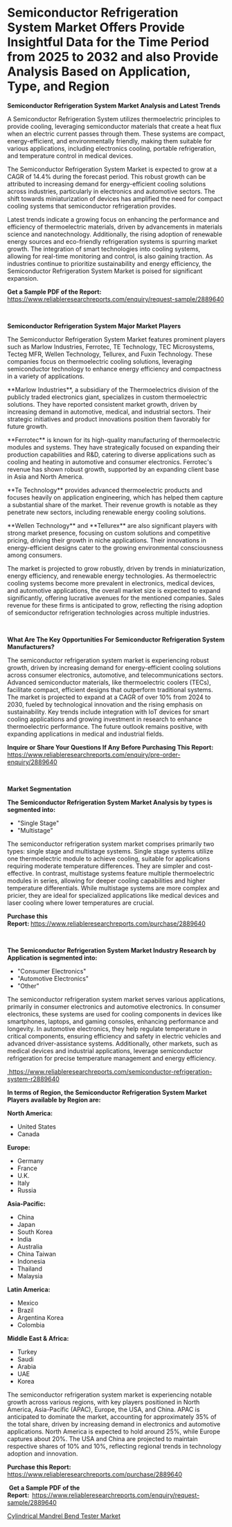 <p><h1>Semiconductor Refrigeration System Market Offers Provide Insightful Data for the Time Period from 2025 to 2032 and also Provide Analysis Based on Application, Type, and Region</h1></p><p><strong>Semiconductor Refrigeration System Market Analysis and Latest Trends</strong></p>
<p><p>A Semiconductor Refrigeration System utilizes thermoelectric principles to provide cooling, leveraging semiconductor materials that create a heat flux when an electric current passes through them. These systems are compact, energy-efficient, and environmentally friendly, making them suitable for various applications, including electronics cooling, portable refrigeration, and temperature control in medical devices.</p><p>The Semiconductor Refrigeration System Market is expected to grow at a CAGR of 14.4% during the forecast period. This robust growth can be attributed to increasing demand for energy-efficient cooling solutions across industries, particularly in electronics and automotive sectors. The shift towards miniaturization of devices has amplified the need for compact cooling systems that semiconductor refrigeration provides.</p><p>Latest trends indicate a growing focus on enhancing the performance and efficiency of thermoelectric materials, driven by advancements in materials science and nanotechnology. Additionally, the rising adoption of renewable energy sources and eco-friendly refrigeration systems is spurring market growth. The integration of smart technologies into cooling systems, allowing for real-time monitoring and control, is also gaining traction. As industries continue to prioritize sustainability and energy efficiency, the Semiconductor Refrigeration System Market is poised for significant expansion.</p></p>
<p><strong>Get a Sample PDF of the Report:&nbsp;</strong> <a href="https://www.reliableresearchreports.com/enquiry/request-sample/2889640?utm_campaign=2243&utm_medium=2&utm_source=Github&utm_content=ia&utm_term=14032025&utm_id=semiconductor-refrigeration-system">https://www.reliableresearchreports.com/enquiry/request-sample/2889640</a></p>
<p>&nbsp;</p>
<p><strong>Semiconductor Refrigeration System Major Market Players</strong></p>
<p><p>The Semiconductor Refrigeration System Market features prominent players such as Marlow Industries, Ferrotec, TE Technology, TEC Microsystems, Tecteg MFR, Wellen Technology, Tellurex, and Fuxin Technology. These companies focus on thermoelectric cooling solutions, leveraging semiconductor technology to enhance energy efficiency and compactness in a variety of applications.</p><p>**Marlow Industries**, a subsidiary of the Thermoelectrics division of the publicly traded electronics giant, specializes in custom thermoelectric solutions. They have reported consistent market growth, driven by increasing demand in automotive, medical, and industrial sectors. Their strategic initiatives and product innovations position them favorably for future growth.</p><p>**Ferrotec** is known for its high-quality manufacturing of thermoelectric modules and systems. They have strategically focused on expanding their production capabilities and R&D, catering to diverse applications such as cooling and heating in automotive and consumer electronics. Ferrotec's revenue has shown robust growth, supported by an expanding client base in Asia and North America.</p><p>**Te Technology** provides advanced thermoelectric products and focuses heavily on application engineering, which has helped them capture a substantial share of the market. Their revenue growth is notable as they penetrate new sectors, including renewable energy cooling solutions. </p><p>**Wellen Technology** and **Tellurex** are also significant players with strong market presence, focusing on custom solutions and competitive pricing, driving their growth in niche applications. Their innovations in energy-efficient designs cater to the growing environmental consciousness among consumers.</p><p>The market is projected to grow robustly, driven by trends in miniaturization, energy efficiency, and renewable energy technologies. As thermoelectric cooling systems become more prevalent in electronics, medical devices, and automotive applications, the overall market size is expected to expand significantly, offering lucrative avenues for the mentioned companies. Sales revenue for these firms is anticipated to grow, reflecting the rising adoption of semiconductor refrigeration technologies across multiple industries.</p></p>
<p>&nbsp;</p>
<p><strong>What Are The Key Opportunities For Semiconductor Refrigeration System Manufacturers?</strong></p>
<p><p>The semiconductor refrigeration system market is experiencing robust growth, driven by increasing demand for energy-efficient cooling solutions across consumer electronics, automotive, and telecommunications sectors. Advanced semiconductor materials, like thermoelectric coolers (TECs), facilitate compact, efficient designs that outperform traditional systems. The market is projected to expand at a CAGR of over 10% from 2024 to 2030, fueled by technological innovation and the rising emphasis on sustainability. Key trends include integration with IoT devices for smart cooling applications and growing investment in research to enhance thermoelectric performance. The future outlook remains positive, with expanding applications in medical and industrial fields.</p></p>
<p><strong>Inquire or Share Your Questions If Any Before Purchasing This Report:</strong> <a href="https://www.reliableresearchreports.com/enquiry/pre-order-enquiry/2889640?utm_campaign=2243&utm_medium=2&utm_source=Github&utm_content=ia&utm_term=14032025&utm_id=semiconductor-refrigeration-system">https://www.reliableresearchreports.com/enquiry/pre-order-enquiry/2889640</a></p>
<p>&nbsp;</p>
<p><strong>Market Segmentation</strong></p>
<p><strong>The Semiconductor Refrigeration System Market Analysis by types is segmented into:</strong></p>
<p><ul><li>"Single Stage"</li><li>"Multistage"</li></ul></p>
<p><p>The semiconductor refrigeration system market comprises primarily two types: single stage and multistage systems. Single stage systems utilize one thermoelectric module to achieve cooling, suitable for applications requiring moderate temperature differences. They are simpler and cost-effective. In contrast, multistage systems feature multiple thermoelectric modules in series, allowing for deeper cooling capabilities and higher temperature differentials. While multistage systems are more complex and pricier, they are ideal for specialized applications like medical devices and laser cooling where lower temperatures are crucial.</p></p>
<p><strong>Purchase this Report:&nbsp;</strong><a href="https://www.reliableresearchreports.com/purchase/2889640?utm_campaign=2243&utm_medium=2&utm_source=Github&utm_content=ia&utm_term=14032025&utm_id=semiconductor-refrigeration-system">https://www.reliableresearchreports.com/purchase/2889640</a></p>
<p>&nbsp;</p>
<p><strong>The Semiconductor Refrigeration System Market Industry Research by Application is segmented into:</strong></p>
<p><ul><li>"Consumer Electronics"</li><li>"Automotive Electronics"</li><li>"Other"</li></ul></p>
<p><p>The semiconductor refrigeration system market serves various applications, primarily in consumer electronics and automotive electronics. In consumer electronics, these systems are used for cooling components in devices like smartphones, laptops, and gaming consoles, enhancing performance and longevity. In automotive electronics, they help regulate temperature in critical components, ensuring efficiency and safety in electric vehicles and advanced driver-assistance systems. Additionally, other markets, such as medical devices and industrial applications, leverage semiconductor refrigeration for precise temperature management and energy efficiency.</p></p>
<p><a href="https://www.reliableresearchreports.com/semiconductor-refrigeration-system-r2889640?utm_campaign=2243&utm_medium=2&utm_source=Github&utm_content=ia&utm_term=14032025&utm_id=semiconductor-refrigeration-system">&nbsp;https://www.reliableresearchreports.com/semiconductor-refrigeration-system-r2889640</a></p>
<p><strong>In terms of Region, the Semiconductor Refrigeration System Market Players available by Region are:</strong></p>
<p>
    <p> <strong> North America: </strong>
        <ul>
            <li>United States</li>
            <li>Canada</li>
        </ul>
        </p> 
    <p> <strong> Europe: </strong>
        <ul>
            <li>Germany</li>
            <li>France</li>
            <li>U.K.</li>
            <li>Italy</li>
            <li>Russia</li>
        </ul>
        </p> 
    <p> <strong> Asia-Pacific: </strong>
        <ul>
            <li>China</li>
            <li>Japan</li>
            <li>South Korea</li>
            <li>India</li>
            <li>Australia</li>
            <li>China Taiwan</li>
            <li>Indonesia</li>
            <li>Thailand</li>
            <li>Malaysia</li>
        </ul>
        </p> 
    <p> <strong> Latin America: </strong>
        <ul>
            <li>Mexico</li>
            <li>Brazil</li>
            <li>Argentina Korea</li>
            <li>Colombia</li>
        </ul>
        </p> 
    <p> <strong> Middle East & Africa: </strong>
        <ul>
            <li>Turkey</li>
            <li>Saudi</li>
            <li>Arabia</li>
            <li>UAE</li>
            <li>Korea</li>
        </ul>
    </p>
    </p>
<p><p>The semiconductor refrigeration system market is experiencing notable growth across various regions, with key players positioned in North America, Asia-Pacific (APAC), Europe, the USA, and China. APAC is anticipated to dominate the market, accounting for approximately 35% of the total share, driven by increasing demand in electronics and automotive applications. North America is expected to hold around 25%, while Europe captures about 20%. The USA and China are projected to maintain respective shares of 10% and 10%, reflecting regional trends in technology adoption and innovation.</p></p>
<p><strong>Purchase this Report: </strong><a href="https://www.reliableresearchreports.com/purchase/2889640?utm_campaign=2243&utm_medium=2&utm_source=Github&utm_content=ia&utm_term=14032025&utm_id=semiconductor-refrigeration-system">https://www.reliableresearchreports.com/purchase/2889640</a></p>
<p>&nbsp;<strong>Get a Sample PDF of the Report:&nbsp;&nbsp;</strong><a href="https://www.reliableresearchreports.com/enquiry/request-sample/2889640?utm_campaign=2243&utm_medium=2&utm_source=Github&utm_content=ia&utm_term=14032025&utm_id=semiconductor-refrigeration-system">https://www.reliableresearchreports.com/enquiry/request-sample/2889640</a></p>
<p><strong></strong></p>
<p><p><a href="https://github.com/jerhoskinson197676/Market-Research-Report-List-1/blob/main/cylindrical-mandrel-bend-tester-market.md?utm_campaign=2243&utm_medium=2&utm_source=Github&utm_content=ia&utm_term=14032025&utm_id=semiconductor-refrigeration-system">Cylindrical Mandrel Bend Tester Market</a></p></p>